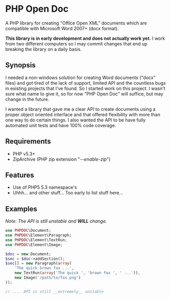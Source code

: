 # PHP Open Doc

A PHP library for creating "Office Open XML" documents which are compatible with Microsoft Word 2007+ (docx format).

__This library is in early development and does not actually work yet.__
I work from two different computers so I may commit changes that end up breaking the library on a daily basis.

## Synopsis

I needed a non-windows solution for creating Word documents ("docx" files) and got tired of the lack of support, limited API and the countless bugs in existing projects that I've found. So I started work on this project. I wasn't sure what  name to give it, so for now "PHP Open Doc" will suffice, but may change in the future.

I wanted a library that gave me a clear API to create documents using a proper object oriented interface and that offered flexibility with more than one way to do certain things. I also wanted the API to be have fully automated unit tests and have 100% code coverage.

## Requirements

* PHP v5.3+
* ZipArchive (PHP zip extension "_--enable-zip_")

## Features

* Use of PHP5 5.3 namespace's
* Uhhh... and other stuff... Too early to list stuff here...

## Examples

_Note: The API is still unstable and **WILL** change._

```php
use PHPDOC\Document;
use PHPDOC\Element\Paragraph;
use PHPDOC\Element\TextRun;
use PHPDOC\Element\Image;

$doc = new Document;
$sec = $doc->addSection();
$sec[] = new Paragraph(array(
    'The quick brown fox ...',
    new TextRun(array('The quick ', 'brown fox ', ' ...')),
    new Image('/path/to/fox.png')
));

// .... API is still __extremely__ unstable
```
